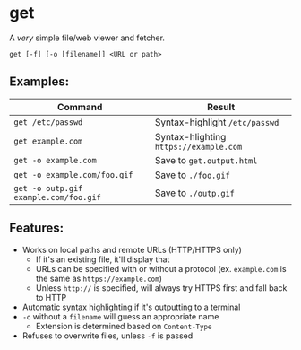 # get

A *very* simple file/web viewer and fetcher.

`get [-f] [-o [filename]] <URL or path>`


## Examples:

| Command | Result |
|---------|--------|
| `get /etc/passwd` | Syntax-highlight `/etc/passwd` |
| `get example.com` | Syntax-hlighting `https://example.com` |
| `get -o example.com` | Save to `get.output.html` |
| `get -o example.com/foo.gif` | Save to `./foo.gif` |
| `get -o outp.gif example.com/foo.gif` | Save to `./outp.gif` |


## Features:

- Works on local paths and remote URLs (HTTP/HTTPS only)
  - If it's an existing file, it'll display that
  - URLs can be specified with or without a protocol (ex. `example.com` is the same as `https://example.com`)
  - Unless `http://` is specified, will always try HTTPS first and fall back to HTTP
- Automatic syntax highlighting if it's outputting to a terminal
- `-o` without a `filename` will guess an appropriate name
  - Extension is determined based on `Content-Type`
- Refuses to overwrite files, unless `-f` is passed

